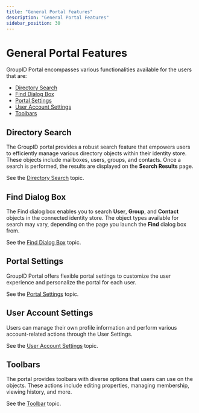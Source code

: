 ```yaml
---
title: "General Portal Features"
description: "General Portal Features"
sidebar_position: 30
---
```


# General Portal Features

GroupID Portal encompasses various functionalities available for the users that are:

- [Directory Search](#directory-search)
- [Find Dialog Box](#find-dialog-box)
- [ Portal Settings ](#portal-settings)
- [ User Account Settings ](#user-account-settings)
- [Toolbars ](#toolbars)

## Directory Search

The GroupID portal provides a robust search feature that empowers users to efficiently manage
various directory objects within their identity store. These objects include mailboxes, users,
groups, and contacts. Once a search is performed, the results are displayed on the **Search
Results** page.

See the [Directory Search](/docs/directorymanager/11.0/portal/generalfeatures/search.md) topic.

## Find Dialog Box

The Find dialog box enables you to search **User**, **Group**, and **Contact** objects in the
connected identity store. The object types available for search may vary, depending on the page you
launch the **Find** dialog box from.

See the [Find Dialog Box](/docs/directorymanager/11.0/portal/generalfeatures/find.md) topic.

## Portal Settings

GroupID Portal offers flexible portal settings to customize the user experience and personalize the
portal for each user.

See the [Portal Settings](/docs/directorymanager/11.0/portal/generalfeatures/portal.md) topic.

## User Account Settings

Users can manage their own profile information and perform various account-related actions through
the User Settings.

See the [User Account Settings](/docs/directorymanager/11.0/portal/generalfeatures/user.md) topic.

## Toolbars

The portal provides toolbars with diverse options that users can use on the objects. These actions
include editing properties, managing membership, viewing history, and more.

See the [Toolbar](/docs/directorymanager/11.0/portal/generalfeatures/toolbar.md) topic.
